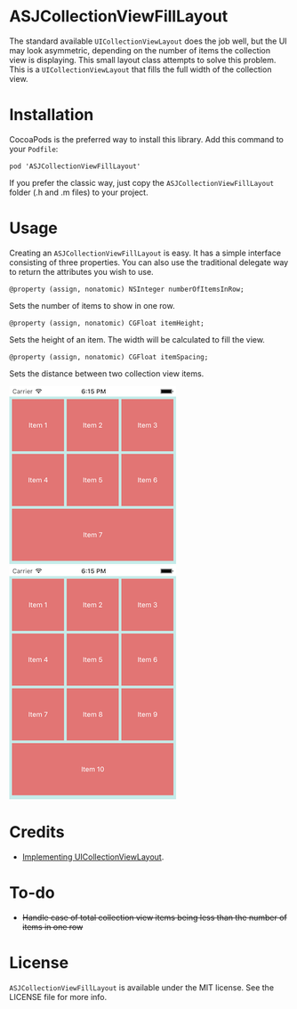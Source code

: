 # ASJCollectionViewFillLayout

The standard available `UICollectionViewLayout` does the job well, but the UI may look asymmetric, depending on the number of items the collection view is displaying. This small layout class attempts to solve this problem. This is a `UICollectionViewLayout` that fills the full width of the collection view.

# Installation

CocoaPods is the preferred way to install this library. Add this command to your `Podfile`:

```
pod 'ASJCollectionViewFillLayout'
```

If you prefer the classic way, just copy the `ASJCollectionViewFillLayout` folder (.h and .m files) to your project.

# Usage

Creating an `ASJCollectionViewFillLayout` is easy. It has a simple interface consisting of three properties. You can also use the traditional delegate way to return the attributes you wish to use.

```
@property (assign, nonatomic) NSInteger numberOfItemsInRow;
```
Sets the number of items to show in one row.

```
@property (assign, nonatomic) CGFloat itemHeight;
```
Sets the height of an item. The width will be calculated to fill the view.

```
@property (assign, nonatomic) CGFloat itemSpacing;
```
Sets the distance between two collection view items.

![alt tag](Images/7.png)
![alt tag](Images/10.png)

# Credits

- [Implementing UICollectionViewLayout](http://damir.me/implementing-uicollectionview-layout).

# To-do

- ~~Handle case of total collection view items being less than the number of items in one row~~

# License

`ASJCollectionViewFillLayout` is available under the MIT license. See the LICENSE file for more info.
